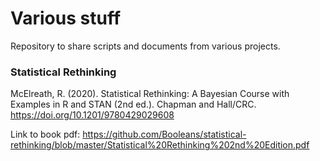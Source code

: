 # Various stuff

Repository to share scripts and documents from various projects. 

### Statistical Rethinking

McElreath, R. (2020). Statistical Rethinking: A Bayesian Course with Examples in R and STAN (2nd ed.). Chapman and Hall/CRC. https://doi.org/10.1201/9780429029608

Link to book pdf: https://github.com/Booleans/statistical-rethinking/blob/master/Statistical%20Rethinking%202nd%20Edition.pdf 
